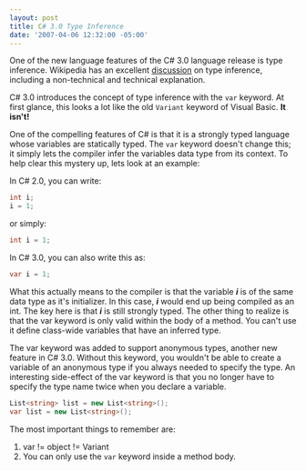 ```yaml
---
layout: post
title: C# 3.0 Type Inference
date: '2007-04-06 12:32:00 -05:00'
---
```


One of the new language features of the C# 3.0 language release is type inference. Wikipedia has an excellent [discussion](http://en.wikipedia.org/wiki/Type_inference) on type inference, including a non-technical and technical explanation.

C# 3.0 introduces the concept of type inference with the `var` keyword. At first glance, this looks a lot like the old `Variant` keyword of Visual Basic. **It isn't!**

One of the compelling features of C# is that it is a strongly typed language whose variables are statically typed. The `var` keyword doesn't change this; it simply lets the compiler infer the variables data type from its context. To help clear this mystery up, lets look at an example:

In C# 2.0, you can write:

```csharp
int i;
i = 1;
```

or simply:  

```csharp
int i = 1; 
```

In C# 3.0, you can also write this as:  

```csharp
var i = 1;
```

What this actually means to the compiler is that the variable ***i*** is of the same data type as it's initializer. In this case, ***i*** would end up being compiled as an int. The key here is that ***i*** is still strongly typed. The other thing to realize is that the var keyword is only valid within the body of a method. You can't use it define class-wide variables that have an inferred type.  

The var keyword was added to support anonymous types, another new feature in C# 3.0. Without this keyword, you wouldn't be able to create a variable of an anonymous type if you always needed to specify the type. An interesting side-effect of the var keyword is that you no longer have to specify the type name twice when you declare a variable.  

```csharp
List<string> list = new List<string>();
var list = new List<string>();
```

The most important things to remember are:  

1. var != object != Variant 
2. You can only use the `var` keyword inside a method body.
